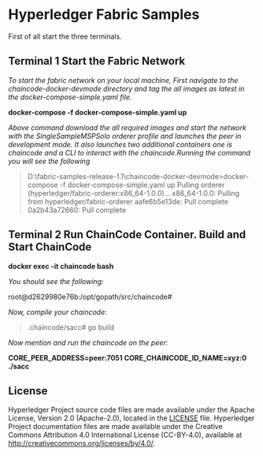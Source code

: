 # Hyperledger Fabric Samples

First of all start the three terminals.

## Terminal 1 Start the Fabric Network ##
*To start the fabric network on your local machine, First navigate to the chaincode-docker-devmode directory and tag the all images as latest in the docker-compose-simple.yaml file.*

**docker-compose -f docker-compose-simple.yaml up**

*Above command download the all required images and start the network with the SingleSampleMSPSolo orderer profile and launches the peer in development mode. It also launches two additional containers one is chaincode and a CLI to interact with the chaincode.Running the command you will see the following*

>D:\fabric-samples-release-1.1\chaincode-docker-devmode>docker-compose -f docker-compose-simple.yaml  up
>Pulling orderer (hyperledger/fabric-orderer:x86_64-1.0.0)...
>x86_64-1.0.0: Pulling from hyperledger/fabric-orderer
>aafe6b5e13de: Pull complete
>0a2b43a72660: Pull complete

## Terminal 2 Run ChainCode Container. Build and Start ChainCode ##

**docker exec -it chaincode bash**

*You should see the following:*

 root@d2629980e76b:/opt/gopath/src/chaincode#
 
*Now, compile your chaincode:*

 > .chaincode/sacc# go build
 
*Now mention and run the chaincode on the peer:*

**CORE_PEER_ADDRESS=peer:7051 CORE_CHAINCODE_ID_NAME=xyz:0 ./sacc**



## License <a name="license"></a>

Hyperledger Project source code files are made available under the Apache License, Version 2.0 (Apache-2.0), located in the [LICENSE](LICENSE) file. Hyperledger Project documentation files are made available under the Creative Commons Attribution 4.0 International License (CC-BY-4.0), available at http://creativecommons.org/licenses/by/4.0/.
